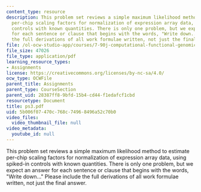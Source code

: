 ```yaml
---
content_type: resource
description: This problem set reviews a simple maximum likelihood method to estimate
  per-chip scaling factors for normalization of expression array data, using spiked-in
  controls with known quantities. There is only one problem, but we expect an answer
  for each sentence or clause that begins with the words, "Write down..." Please include
  the full derivations of all work formulae written, not just the final answer.
file: /ol-ocw-studio-app/courses/7-90j-computational-functional-genomics-spring-2005/5b006f07470c768c74968496a52c70b0_ps3.pdf
file_size: 47026
file_type: application/pdf
learning_resource_types:
- Assignments
license: https://creativecommons.org/licenses/by-nc-sa/4.0/
ocw_type: OCWFile
parent_title: Assignments
parent_type: CourseSection
parent_uid: 28387ff8-9bfd-15b4-cd44-f1edafcf1cbd
resourcetype: Document
title: ps3.pdf
uid: 5b006f07-470c-768c-7496-8496a52c70b0
video_files:
  video_thumbnail_file: null
video_metadata:
  youtube_id: null
---
```

This problem set reviews a simple maximum likelihood method to estimate per-chip scaling factors for normalization of expression array data, using spiked-in controls with known quantities. There is only one problem, but we expect an answer for each sentence or clause that begins with the words, "Write down..." Please include the full derivations of all work formulae written, not just the final answer.
